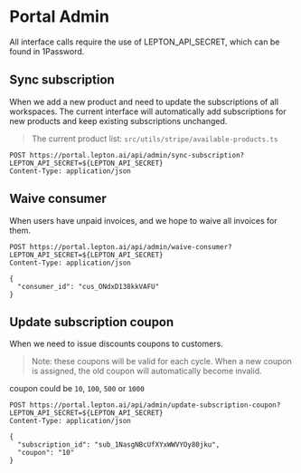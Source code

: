 # Portal Admin

All interface calls require the use of LEPTON_API_SECRET, which can be found in 1Password.

## Sync subscription

When we add a new product and need to update the subscriptions of all workspaces. The current interface will automatically add subscriptions for new products and keep existing subscriptions unchanged.

> The current product list: `src/utils/stripe/available-products.ts`


```http request
POST https://portal.lepton.ai/api/admin/sync-subscription?LEPTON_API_SECRET=${LEPTON_API_SECRET}
Content-Type: application/json
```

## Waive consumer

When users have unpaid invoices, and we hope to waive all invoices for them.

```http request
POST https://portal.lepton.ai/api/admin/waive-consumer?LEPTON_API_SECRET=${LEPTON_API_SECRET}
Content-Type: application/json

{
  "consumer_id": "cus_ONdxD138kkVAFU"
}
```

## Update subscription coupon

When we need to issue discounts coupons to customers.

> Note: these coupons will be valid for each cycle. When a new coupon is assigned, the old coupon will automatically become invalid.

coupon could be `10`, `100`, `500` or `1000`

```http request
POST https://portal.lepton.ai/api/admin/update-subscription-coupon?LEPTON_API_SECRET=${LEPTON_API_SECRET}
Content-Type: application/json

{
  "subscription_id": "sub_1NasgNBcUfXYxWWVYOy80jku",
  "coupon": "10"
}

```
